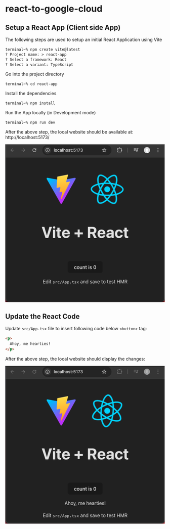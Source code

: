 # react-to-google-cloud

## Setup a React App (Client side App)

The following steps are used to setup an initial React Application using Vite

```console
terminal~% npm create vite@latest
? Project name: > react-app
? Select a framework: React
? Select a variant: TypeScript
```

Go into the project directory

```console
terminal~% cd react-app
```

Install the dependencies

```console
terminal~% npm install
```

Run the App locally (in Development mode)

```
terminal~% npm run dev
```

After the above step, the local website should be available at: \
  http://localhost:5173/

![Browser View 1](./screenshots/browser1.png "Browser View 1")


## Update the React Code

Update `src/App.tsx` file to insert following code below `<button>` tag:
```html
<p>
  Ahoy, me hearties!
</p>
```

After the above step, the local website should display the changes:

![Browser View 2](./screenshots/browser2.png "Browser View 2")
